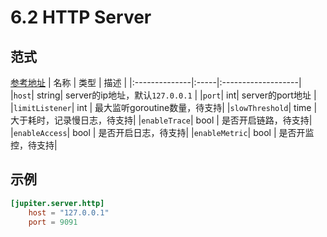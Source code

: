 # 6.2 HTTP Server

## 范式
[参考地址](https://github.com/douyu/jupiter/tree/master/server/xecho/config.go)
|  名称 | 类型 | 描述 |
|:--------------|:-----|:-------------------|
|`host`| string| server的ip地址，默认``127.0.0.1`` |
|`port`| int| server的port地址 |
|`limitListener`| int | 最大监听goroutine数量，待支持|
|`slowThreshold`| time | 大于耗时，记录慢日志，待支持|
|`enableTrace`| bool | 是否开启链路，待支持|
|`enableAccess`| bool | 是否开启日志，待支持|
|`enableMetric`| bool | 是否开监控，待支持|


## 示例
```toml
[jupiter.server.http]
    host = "127.0.0.1"
    port = 9091
```




